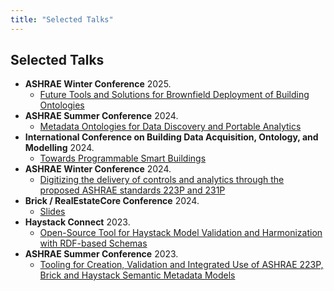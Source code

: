 ```yaml
---
title: "Selected Talks"
---
```


## Selected Talks

- **ASHRAE Winter Conference** 2025.
    - [Future Tools and Solutions for Brownfield Deployment of Building Ontologies](/files/2025-ASHRAE-Brownfield-Fierro.pdf)
- **ASHRAE Summer Conference** 2024.
    - [Metadata Ontologies for Data Discovery and Portable Analytics](/files/2024-ASHRAE-Data-Fierro.pdf)
- **International Conference on Building Data Acquisition, Ontology, and Modelling** 2024.
    - [Towards Programmable Smart Buildings](/files/ICBOM-Fierro.pdf)
- **ASHRAE Winter Conference** 2024.
    - [Digitizing the delivery of controls and analytics through the proposed ASHRAE standards 223P and 231P](/files/2024-ASHRAE-223P-Fierro.pdf)
- **Brick / RealEstateCore Conference** 2024.
    - [Slides](/files/Brick-RECCon-2024.pdf)
- **Haystack Connect** 2023.
    - [Open-Source Tool for Haystack Model Validation and Harmonization with RDF-based Schemas](/files/2023-NREL-Haystack-Connect-Presentation.pdf)
- **ASHRAE Summer Conference** 2023.
    - [Tooling for Creation, Validation and Integrated Use of ASHRAE 223P, Brick and Haystack Semantic Metadata Models](/files/2023-ASHRAE-BuildingMOTIF-Fierro.pdf)
